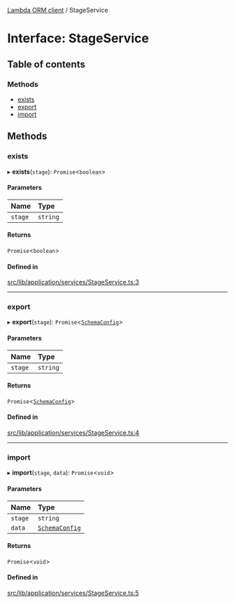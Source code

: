 [Lambda ORM client](../README.md) / StageService

# Interface: StageService

## Table of contents

### Methods

- [exists](StageService.md#exists)
- [export](StageService.md#export)
- [import](StageService.md#import)

## Methods

### exists

▸ **exists**(`stage`): `Promise`\<`boolean`\>

#### Parameters

| Name | Type |
| :------ | :------ |
| `stage` | `string` |

#### Returns

`Promise`\<`boolean`\>

#### Defined in

[src/lib/application/services/StageService.ts:3](https://github.com/FlavioLionelRita/lambdaorm-client-node/blob/850d003/src/lib/application/services/StageService.ts#L3)

___

### export

▸ **export**(`stage`): `Promise`\<[`SchemaConfig`](SchemaConfig.md)\>

#### Parameters

| Name | Type |
| :------ | :------ |
| `stage` | `string` |

#### Returns

`Promise`\<[`SchemaConfig`](SchemaConfig.md)\>

#### Defined in

[src/lib/application/services/StageService.ts:4](https://github.com/FlavioLionelRita/lambdaorm-client-node/blob/850d003/src/lib/application/services/StageService.ts#L4)

___

### import

▸ **import**(`stage`, `data`): `Promise`\<`void`\>

#### Parameters

| Name | Type |
| :------ | :------ |
| `stage` | `string` |
| `data` | [`SchemaConfig`](SchemaConfig.md) |

#### Returns

`Promise`\<`void`\>

#### Defined in

[src/lib/application/services/StageService.ts:5](https://github.com/FlavioLionelRita/lambdaorm-client-node/blob/850d003/src/lib/application/services/StageService.ts#L5)
